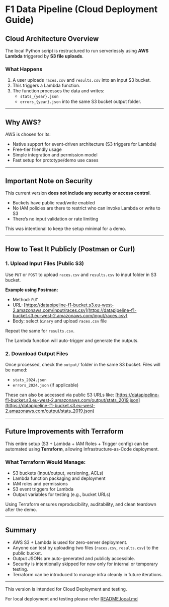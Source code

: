 #  F1 Data Pipeline (Cloud Deployment Guide)


##  Cloud Architecture Overview

The local Python script is restructured to run serverlessly using **AWS Lambda** triggered by **S3 file uploads**.

### What Happens

1. A user uploads `races.csv` and `results.csv` into an input S3 bucket.
2. This triggers a Lambda function.
3. The function processes the data and writes:
   - `stats_{year}.json`
   - `errors_{year}.json`
   into the same S3 bucket output folder.

---

## Why AWS?

AWS is chosen for its:

- Native support for event-driven architecture (S3 triggers for Lambda)
- Free-tier friendly usage
- Simple integration and permission model
- Fast setup for prototype/demo use cases


---

## Important Note on Security

This current version **does not include any security or access control**.

- Buckets have public read/write enabled
- No IAM policies are there to restrict who can invoke Lambda or write to S3
- There’s no input validation or rate limiting

This was intentional to keep the setup minimal for a demo.

---

##  How to Test It Publicly (Postman or Curl)

### 1. Upload Input Files (Public S3)

Use `PUT` or `POST` to upload `races.csv` and `results.csv` to input folder in S3 bucket.

**Example using Postman:**

- Method: `PUT`
- URL: [https://datapipeline-f1-bucket.s3.eu-west-2.amazonaws.com/input/races.csv](https://datapipeline-f1-bucket.s3.eu-west-2.amazonaws.com/input/races.csv)
- Body: select `binary` and upload `races.csv` file

Repeat the same for `results.csv`.

The Lambda function will auto-trigger and generate the outputs.

### 2. Download Output Files

Once processed, check the `output/` folder in the same S3 bucket. Files will be named:

- `stats_2024.json`
- `errors_2024.json` (if applicable)

These can also be accessed via public S3 URLs like:
[https://datapipeline-f1-bucket.s3.eu-west-2.amazonaws.com/output/stats_2019.json](https://datapipeline-f1-bucket.s3.eu-west-2.amazonaws.com/output/stats_2019.json)


---

##  Future Improvements with Terraform 

This entire setup (S3 + Lambda + IAM Roles + Trigger config) can be automated using **Terraform**, allowing Infrastructure-as-Code deployment.

### What Terraform Would Manage:

- S3 buckets (input/output, versioning, ACLs)
- Lambda function packaging and deployment
- IAM roles and permissions
- S3 event triggers for Lambda
- Output variables for testing (e.g., bucket URLs)

Using Terraform ensures reproducibility, auditability, and clean teardown after the demo.

---

## Summary

- AWS S3 + Lambda is used for zero-server deployment.
- Anyone can test by uploading two files (`races.csv`, `results.csv`) to the public bucket.
- Output JSONs are auto-generated and publicly accessible.
- Security is intentionally skipped for now only for internal or temporary testing.
- Terraform can be introduced to manage infra cleanly in future iterations.

---


This version is intended for Cloud Deployment and testing.

For local deployment and testing please refer [README.local.md](README.local.md)
